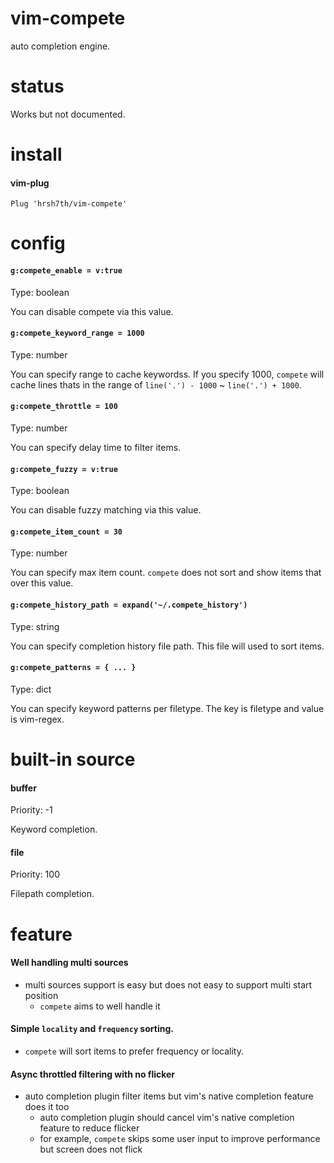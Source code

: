 # vim-compete

auto completion engine.


# status

Works but not documented.


# install

#### vim-plug
```viml
Plug 'hrsh7th/vim-compete'
```


# config

#### `g:compete_enable = v:true`

Type: boolean

You can disable compete via this value.


#### `g:compete_keyword_range = 1000`

Type: number

You can specify range to cache keywordss.
If you specify 1000, `compete` will cache lines thats in the range of `line('.') - 1000` ~ `line('.') + 1000`.


#### `g:compete_throttle = 100`

Type: number

You can specify delay time to filter items.


#### `g:compete_fuzzy = v:true`

Type: boolean

You can disable fuzzy matching via this value.


#### `g:compete_item_count = 30`

Type: number

You can specify max item count.
`compete` does not sort and show items that over this value.

#### `g:compete_history_path = expand('~/.compete_history')`

Type: string

You can specify completion history file path.
This file will used to sort items.


#### `g:compete_patterns = { ... }`

Type: dict

You can specify keyword patterns per filetype.
The key is filetype and value is vim-regex.


# built-in source

#### buffer

Priority: -1

Keyword completion.

#### file

Priority: 100

Filepath completion.


# feature

#### Well handling multi sources
- multi sources support is easy but does not easy to support multi start position
  - `compete` aims to well handle it

#### Simple `locality` and `frequency` sorting.
- `compete` will sort items to prefer frequency or locality.

#### Async throttled filtering with no flicker
- auto completion plugin filter items but vim's native completion feature does it too
  - auto completion plugin should cancel vim's native completion feature to reduce flicker
  - for example, `compete` skips some user input to improve performance but screen does not flick

